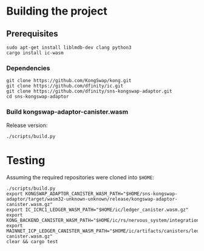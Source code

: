 # Building the project

## Prerequisites

```
sudo apt-get install liblmdb-dev clang python3
cargo install ic-wasm
```

### Dependencies

```
git clone https://github.com/KongSwap/kong.git
git clone https://github.com/dfinity/ic.git
git clone https://github.com/dfinity/sns-kongswap-adaptor.git
cd sns-kongswap-adaptor
```

### Build kongswap-adaptor-canister.wasm

Release version:

```
./scripts/build.py
```

# Testing

Assuming the required repositories were cloned into `$HOME`:

```
./scripts/build.py
export KONGSWAP_ADAPTOR_CANISTER_WASM_PATH="$HOME/sns-kongswap-adaptor/target/wasm32-unknown-unknown/release/kongswap-adaptor-canister.wasm.gz"
export IC_ICRC1_LEDGER_WASM_PATH="$HOME/ic/ledger_canister.wasm.gz"
export KONG_BACKEND_CANISTER_WASM_PATH="$HOME/ic/rs/nervous_system/integration_tests/kong_backend.wasm"
export MAINNET_ICP_LEDGER_CANISTER_WASM_PATH="$HOME/ic/artifacts/canisters/ledger-canister.wasm.gz"
clear && cargo test
```

